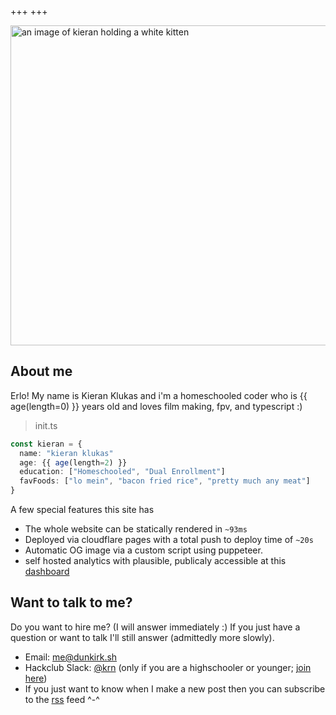 +++
+++

<div style="display: flex; justify-content: center;">
  <img src="/pfps/current.webp" alt="an image of kieran holding a white kitten" width="512" height="512"/>
</div>

## About me

Erlo! My name is Kieran Klukas and i'm a homeschooled coder who is {{ age(length=0) }} years old and loves film making, fpv, and typescript :)

> init.ts
```ts
const kieran = {
  name: "kieran klukas"
  age: {{ age(length=2) }}
  education: ["Homeschooled", "Dual Enrollment"]
  favFoods: ["lo mein", "bacon fried rice", "pretty much any meat"]
}
```

A few special features this site has
- The whole website can be statically rendered in `~93ms`
- Deployed via cloudflare pages with a total push to deploy time of `~20s`
- Automatic OG image via a custom script using puppeteer.  
- self hosted analytics with plausible, publicaly accessible at this [dashboard](https://nexus.kieranklukas.com/dunkirk.sh/)

## Want to talk to me?

Do you want to hire me? (I will answer immediately :) If you just have a question or want to talk I'll still answer (admittedly more slowly).

- Email: [me@dunkirk.sh](mailto:me@dunkirk.sh)
- Hackclub Slack: [@krn](https://hackclub.slack.com/team/U062UG485EE) (only if you are a highschooler or younger; [join here](https://hackclub.com/slack/))
- If you just want to know when I make a new post then you can subscribe to the [rss](rss.xml) feed ^-^